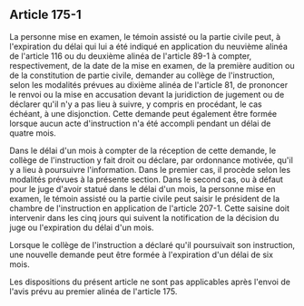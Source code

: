 Article 175-1
----
La personne mise en examen, le témoin assisté ou la partie civile peut, à
l'expiration du délai qui lui a été indiqué en application du neuvième alinéa de
l'article 116 ou du deuxième alinéa de l'article 89-1 à compter, respectivement,
de la date de la mise en examen, de la première audition ou de la constitution
de partie civile, demander au collège de l'instruction, selon les modalités
prévues au dixième alinéa de l'article 81, de prononcer le renvoi ou la mise en
accusation devant la juridiction de jugement ou de déclarer qu'il n'y a pas lieu
à suivre, y compris en procédant, le cas échéant, à une disjonction. Cette
demande peut également être formée lorsque aucun acte d'instruction n'a été
accompli pendant un délai de quatre mois.

Dans le délai d'un mois à compter de la réception de cette demande, le collège
de l'instruction y fait droit ou déclare, par ordonnance motivée, qu'il y a lieu
à poursuivre l'information. Dans le premier cas, il procède selon les modalités
prévues à la présente section. Dans le second cas, ou à défaut pour le juge
d'avoir statué dans le délai d'un mois, la personne mise en examen, le témoin
assisté ou la partie civile peut saisir le président de la chambre de
l'instruction en application de l'article 207-1. Cette saisine doit intervenir
dans les cinq jours qui suivent la notification de la décision du juge ou
l'expiration du délai d'un mois.

Lorsque le collège de l'instruction a déclaré qu'il poursuivait son instruction,
une nouvelle demande peut être formée à l'expiration d'un délai de six mois.

Les dispositions du présent article ne sont pas applicables après l'envoi de
l'avis prévu au premier alinéa de l'article 175.
